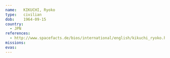 ```yaml
---
name:	KIKUCHI, Ryoko
type:	civilian
dob:	1964-09-15
country:
  - JPN
references:
  - http://www.spacefacts.de/bios/international/english/kikuchi_ryoko.htm
missions:
evas:
---
```

